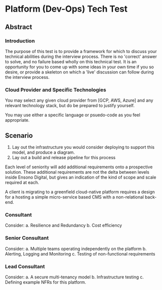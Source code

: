 # Platform (Dev-Ops) Tech Test

## Abstract

### Introduction

The purpose of this test is to provide a framework for which to discuss your technical abilities during the interview process. There is no 'correct' answer to solve, and no failure based wholly on this technical test. It is an opportunity for you to come up with some ideas in your own time if you so desire, or provide a skeleton on which a 'live' discussion can follow during the interview process.

### Cloud Provider and Specific Technologies

You may select any given cloud provider from [GCP, AWS, Azure] and any relevant technology stack, but do be prepared to justify yourself.

You may use either a specific language or psuedo-code as you feel appropriate.

## Scenario

1. Lay out the infrastructure you would consider deploying to support this model, and produce a diagram.
2. Lay out a build and release pipeline for this process

Each level of seniority will add additional requirements onto a prospective solution. These additional requirements are not the delta between levels inside Ensono Digital, but gives an indication of the kind of scope and scale required at each.

A client is migrating to a greenfield cloud-native platform requires a design for a hosting a simple micro-service based CMS with a non-relational back-end.

### Consultant

Consider:
  a. Resilience and Redundancy
  b. Cost efficiency

### Senior Consultant

Consider:
  a. Multiple teams operating independently on the platform
  b. Alerting, Logging and Monitoring
  c. Testing of non-functional requirements

### Lead Consultant

Consider:
  a. A secure multi-tenancy model
  b. Infrastructure testing
  c. Defining example NFRs for this platform.
